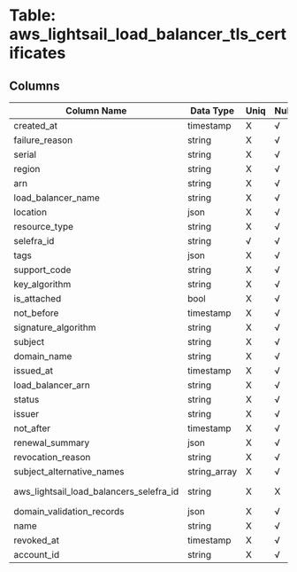 # Table: aws_lightsail_load_balancer_tls_certificates

## Columns 

|  Column Name   |  Data Type  | Uniq | Nullable | Description | 
|  ----  | ----  | ----  | ----  | ---- | 
| created_at | timestamp | X | √ |  | 
| failure_reason | string | X | √ |  | 
| serial | string | X | √ |  | 
| region | string | X | √ |  | 
| arn | string | X | √ |  | 
| load_balancer_name | string | X | √ |  | 
| location | json | X | √ |  | 
| resource_type | string | X | √ |  | 
| selefra_id | string | √ | √ | random id | 
| tags | json | X | √ |  | 
| support_code | string | X | √ |  | 
| key_algorithm | string | X | √ |  | 
| is_attached | bool | X | √ |  | 
| not_before | timestamp | X | √ |  | 
| signature_algorithm | string | X | √ |  | 
| subject | string | X | √ |  | 
| domain_name | string | X | √ |  | 
| issued_at | timestamp | X | √ |  | 
| load_balancer_arn | string | X | √ |  | 
| status | string | X | √ |  | 
| issuer | string | X | √ |  | 
| not_after | timestamp | X | √ |  | 
| renewal_summary | json | X | √ |  | 
| revocation_reason | string | X | √ |  | 
| subject_alternative_names | string_array | X | √ |  | 
| aws_lightsail_load_balancers_selefra_id | string | X | X | fk to aws_lightsail_load_balancers.selefra_id | 
| domain_validation_records | json | X | √ |  | 
| name | string | X | √ |  | 
| revoked_at | timestamp | X | √ |  | 
| account_id | string | X | √ |  | 


